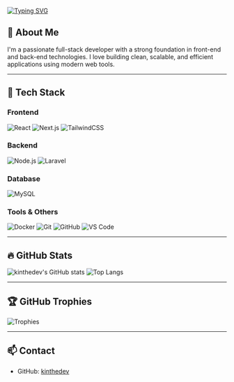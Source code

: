 [![Typing SVG](https://readme-typing-svg.herokuapp.com?font=Fira+Code&weight=600&size=30&duration=1000&pause=4000&color=6EF7F1&background=FFE2E200&center=true&vCenter=true&random=true&width=435&lines=%F0%9F%91%8B+Hi+there%2C+I'm+Kin+%F0%9F%A4%97)](https://git.io/typing-svg)
## 🧠 About Me

I'm a passionate full-stack developer with a strong foundation in front-end and back-end technologies. I love building clean, scalable, and efficient applications using modern web tools.

---

## 🚀 Tech Stack

### Frontend
![React](https://img.shields.io/badge/-React-61DAFB?style=for-the-badge&logo=react&logoColor=black)
![Next.js](https://img.shields.io/badge/-Next.js-000000?style=for-the-badge&logo=next.js&logoColor=white)
![TailwindCSS](https://img.shields.io/badge/-TailwindCSS-38B2AC?style=for-the-badge&logo=tailwind-css&logoColor=white)

### Backend
![Node.js](https://img.shields.io/badge/-Node.js-339933?style=for-the-badge&logo=node.js&logoColor=white)
![Laravel](https://img.shields.io/badge/Laravel-FF2D20?style=for-the-badge&logo=laravel&logoColor=white)

### Database
![MySQL](https://img.shields.io/badge/MySQL-005C84?style=for-the-badge&logo=mysql&logoColor=white)

### Tools & Others
![Docker](https://img.shields.io/badge/docker-%230db7ed.svg?style=for-the-badge&logo=docker&logoColor=white)
![Git](https://img.shields.io/badge/git-%23F05032.svg?style=for-the-badge&logo=git&logoColor=white)
![GitHub](https://img.shields.io/badge/github-%23121011.svg?style=for-the-badge&logo=github&logoColor=white)
![VS Code](https://img.shields.io/badge/VS%20Code-007ACC?style=for-the-badge&logo=visual-studio-code&logoColor=white)

---

## 🔥 GitHub Stats

![kinthedev's GitHub stats](https://github-readme-stats.vercel.app/api?username=kinthedev&show_icons=true&theme=tokyonight)
![Top Langs](https://github-readme-stats.vercel.app/api/top-langs/?username=kinthedev&layout=compact&theme=tokyonight)

---

## 🏆 GitHub Trophies

![Trophies](https://github-profile-trophy.vercel.app/?username=kinthedev&theme=radical)

---

## 📫 Contact

- GitHub: [kinthedev](https://github.com/kinthedev)
